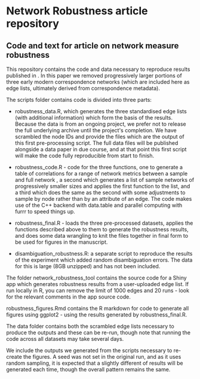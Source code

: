 # Network Robustness article repository  

## Code and text for article on network measure robustness

This repository contains the code and data necessary to reproduce results published in <insert link here>. In this paper we removed progressively larger portions of three early modern correspondence networks (which are included here as edge lists, ultimately derived from correspondence metadata). 

The scripts folder contains code is divided into three parts:

* robustness_data.R, which generates the three standardised edge lists (with additional information) which form the basis of the results. Because the data is from an ongoing project, we prefer not to release the full underlying archive until the project's completion. We have scrambled the node IDs and provide the files which are the output of this first pre-processing script. The full data files will be published alongside a data paper in due course, and at that point this first script will make the code fully reproducible from start to finish.

* robustness_code.R - code for the three functions, one to generate a table of correlations for a range of network metrics between a sample and full network , a second which generates a list of sample networks of progressively smaller sizes and applies the first function to the list, and a third which does the same as the second with some adjustments to sample by node rather than by an attribute of an edge.  The code makes use of the C++ backend with data.table and parallel computing with furrr to speed things up. 

* robustness_final.R - loads the three pre-processed datasets, applies the functions described above to them to generate the robustness results, and does some data wrangling to knit the files together in final form to be used for figures in the manuscript.

* disambiguation_robustness.R: a separate script to reproduce the results of the experiment which added random disambiguation errors. The data for this is large (8GB unzipped) and has not been included.

The folder network_robustness_tool contains the source code for a Shiny app which generates robustness results from a user-uploaded edge list. If run locally in R, you can remove the limit of 1000 edges and 20 runs - look for the relevant comments in the app source code. 

robustness_figures.Rmd contains the R markdown for code to generate all figures using ggplot2 - using the results generated by robustness_final.R.

The data folder contains both the scrambled edge lists necessary to produce the outputs and these can be re-run, though note that running the code across all datasets may take several days. 

We include the outputs we generated from the scripts necessary to re-create the figures. A seed was not set in the original run, and as it uses random sampling, it is expected that a slightly different of results will be generated each time, though the overall pattern remains the same.  

